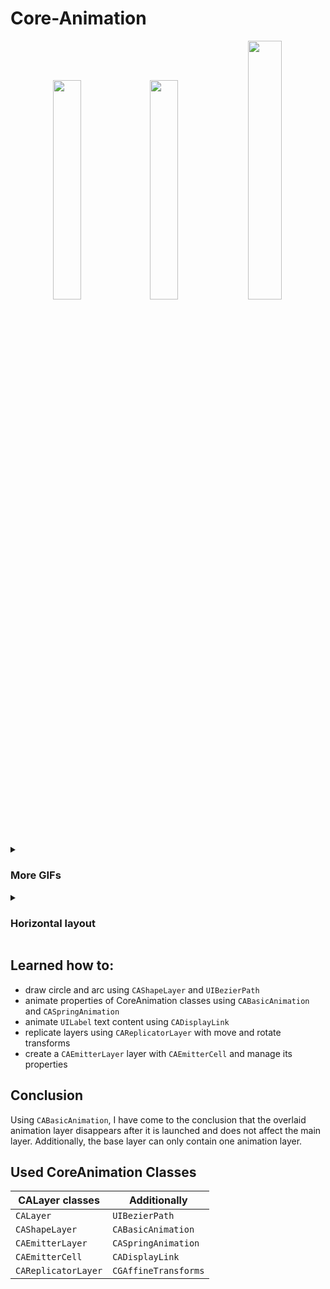 # Core-Animation

<p align=center>
  <img width=30% src="https://user-images.githubusercontent.com/80542175/182438260-30a78c94-b5f5-4be4-85ab-86c5e0dde2c1.gif"> 
  <img width=30% src="https://user-images.githubusercontent.com/80542175/182438262-8c999a4d-d0a5-4057-ace3-adcb5906119b.gif">
  <img width=32.6% src="https://user-images.githubusercontent.com/80542175/182678520-d138ac28-3b9f-4a42-b53f-5b8766863e09.gif">
</p>

<details><summary><h3>More GIFs</h3></summary>
  <p>
    <img width=30% src="https://user-images.githubusercontent.com/80542175/182438235-09f2ae9f-edb2-4318-a476-609a1b7f6e67.gif"> 
    <img width=30% src="https://user-images.githubusercontent.com/80542175/182438258-9b7eaae4-3725-431c-a3dc-509ae67255ff.gif">
  </p>  
</details>
  
<details><summary><h3>Horizontal layout</h3></summary>
  <p align=center>
    <img width=74% src="https://user-images.githubusercontent.com/80542175/182438270-a542fc36-e198-412c-b892-ffcfbfa8d85e.png">
    <img width=74% src="https://user-images.githubusercontent.com/80542175/182438272-d2ec2878-afe2-4a9e-a5f4-01cc1efef387.png">
    <img width=74% src="https://user-images.githubusercontent.com/80542175/182438273-72400582-223f-4670-81fa-7ecb86a04597.png">
  </p>  
</details>


## Learned how to: 

- draw circle and arc using `CAShapeLayer` and `UIBezierPath`
- animate properties of CoreAnimation classes using `CABasicAnimation` and `CASpringAnimation`
- animate `UILabel` text content using `CADisplayLink`
- replicate layers using `CAReplicatorLayer` with move and rotate transforms
- create a `CAEmitterLayer` layer with `CAEmitterCell` and manage its properties

## Conclusion

Using `CABasicAnimation`, I have come to the conclusion that the overlaid animation layer disappears after it is launched and does not affect the main layer. Additionally, the base layer can only contain one animation layer.

## Used CoreAnimation Classes

| CALayer classes | Additionally |
--- | ---
`CALayer` | `UIBezierPath`
`CAShapeLayer` | `CABasicAnimation`
`CAEmitterLayer` | `CASpringAnimation`
`CAEmitterCell` | `CADisplayLink`
`CAReplicatorLayer` | `CGAffineTransforms`

